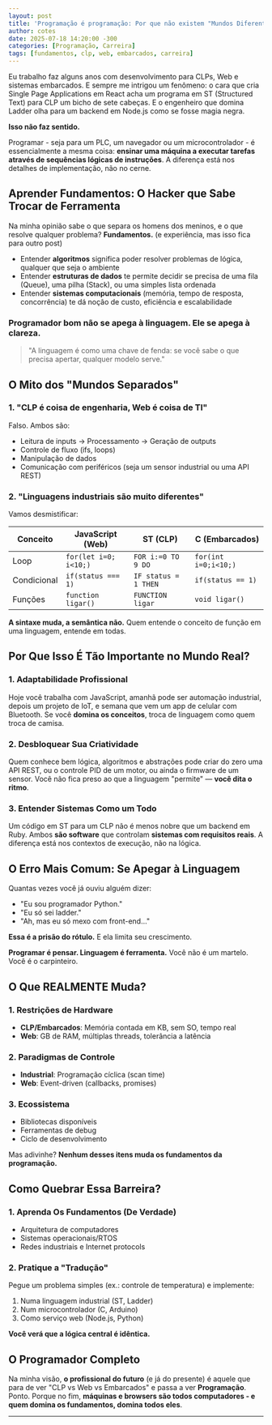 ```yaml
---
layout: post
title: 'Programação é programação: Por que não existem "Mundos Diferentes"'
author: cotes
date: 2025-07-18 14:20:00 -300
categories: [Programação, Carreira]
tags: [fundamentos, clp, web, embarcados, carreira]
---
```

Eu trabalho faz alguns anos com desenvolvimento para CLPs, Web e sistemas embarcados. E sempre me intrigou um fenômeno: o cara que cria Single Page Applications em React acha um programa em ST (Structured Text) para CLP um bicho de sete cabeças. E o engenheiro que domina Ladder olha para um backend em Node.js como se fosse magia negra.

**Isso não faz sentido.** 

Programar - seja para um PLC, um navegador ou um microcontrolador - é essencialmente a mesma coisa: **ensinar uma máquina a executar tarefas através de sequências lógicas de instruções**. A diferença está nos detalhes de implementação, não no cerne.

## Aprender Fundamentos: O Hacker que Sabe Trocar de Ferramenta

Na minha opinião sabe o que separa os homens dos meninos, e o que resolve qualquer problema? **Fundamentos.** (e experiência, mas isso fica para outro post)

- Entender **algoritmos** significa poder resolver problemas de lógica, qualquer que seja o ambiente
- Entender **estruturas de dados** te permite decidir se precisa de uma fila (Queue), uma pilha (Stack), ou uma simples lista ordenada
- Entender **sistemas computacionais** (memória, tempo de resposta, concorrência) te dá noção de custo, eficiência e escalabilidade

### Programador bom não se apega à linguagem. Ele se apega à clareza.

> "A linguagem é como uma chave de fenda: se você sabe o que precisa apertar, qualquer modelo serve."

## O Mito dos "Mundos Separados"

### 1. "CLP é coisa de engenharia, Web é coisa de TI"
Falso. Ambos são:
- Leitura de inputs → Processamento → Geração de outputs
- Controle de fluxo (ifs, loops)
- Manipulação de dados
- Comunicação com periféricos (seja um sensor industrial ou uma API REST)

### 2. "Linguagens industriais são muito diferentes"
Vamos desmistificar:

| Conceito          | JavaScript (Web)       | ST (CLP)               | C (Embarcados)        |
|-------------------|------------------------|------------------------|-----------------------|
| Loop              | `for(let i=0; i<10;)`  | `FOR i:=0 TO 9 DO`     | `for(int i=0;i<10;)`  |
| Condicional       | `if(status === 1)`     | `IF status = 1 THEN`   | `if(status == 1)`     |
| Funções           | `function ligar()`     | `FUNCTION ligar`       | `void ligar()`        |

**A sintaxe muda, a semântica não.** Quem entende o conceito de função em uma linguagem, entende em todas.

## Por Que Isso É Tão Importante no Mundo Real?

### 1. Adaptabilidade Profissional
Hoje você trabalha com JavaScript, amanhã pode ser automação industrial, depois um projeto de IoT, e semana que vem um app de celular com Bluetooth. Se você **domina os conceitos**, troca de linguagem como quem troca de camisa.

### 2. Desbloquear Sua Criatividade
Quem conhece bem lógica, algoritmos e abstrações pode criar do zero uma API REST, ou o controle PID de um motor, ou ainda o firmware de um sensor. Você não fica preso ao que a linguagem "permite" — **você dita o ritmo**.

### 3. Entender Sistemas Como um Todo
Um código em ST para um CLP não é menos nobre que um backend em Ruby. Ambos **são software** que controlam **sistemas com requisitos reais**. A diferença está nos contextos de execução, não na lógica.

## O Erro Mais Comum: Se Apegar à Linguagem

Quantas vezes você já ouviu alguém dizer:
- "Eu sou programador Python."  
- "Eu só sei ladder."  
- "Ah, mas eu só mexo com front-end..."

**Essa é a prisão do rótulo.** E ela limita seu crescimento.

**Programar é pensar. Linguagem é ferramenta.** Você não é um martelo. Você é o carpinteiro.

## O Que REALMENTE Muda?

### 1. Restrições de Hardware
- **CLP/Embarcados**: Memória contada em KB, sem SO, tempo real
- **Web**: GB de RAM, múltiplas threads, tolerância a latência

### 2. Paradigmas de Controle
- **Industrial**: Programação cíclica (scan time)
- **Web**: Event-driven (callbacks, promises)

### 3. Ecossistema
- Bibliotecas disponíveis
- Ferramentas de debug
- Ciclo de desenvolvimento

Mas adivinhe? **Nenhum desses itens muda os fundamentos da programação.**

## Como Quebrar Essa Barreira?

### 1. Aprenda Os Fundamentos (De Verdade)
- Arquitetura de computadores
- Sistemas operacionais/RTOS
- Redes industriais e Internet protocols

### 2. Pratique a "Tradução"
Pegue um problema simples (ex.: controle de temperatura) e implemente:
1. Numa linguagem industrial (ST, Ladder)
2. Num microcontrolador (C, Arduino)
3. Como serviço web (Node.js, Python)

**Você verá que a lógica central é idêntica.**

## O Programador Completo

Na minha visão, **o profissional do futuro** (e já do presente) é aquele que para de ver "CLP vs Web vs Embarcados" e passa a ver **Programação**. Ponto.
Porque no fim, **máquinas e browsers são todos computadores - e quem domina os fundamentos, domina todos eles**.

--- 
